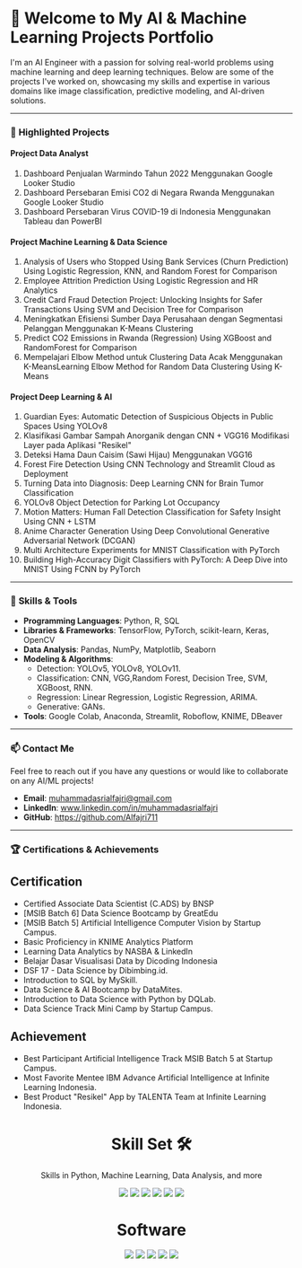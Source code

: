 # 👋 **Welcome to My AI & Machine Learning Projects Portfolio**

I'm an AI Engineer with a passion for solving real-world problems using machine learning and deep learning techniques. Below are some of the projects I've worked on, showcasing my skills and expertise in various domains like image classification, predictive modeling, and AI-driven solutions.

---

### 🚀 **Highlighted Projects**

#### Project Data Analyst
1. Dashboard Penjualan Warmindo Tahun 2022 Menggunakan Google Looker Studio
2. Dashboard Persebaran Emisi CO2 di Negara Rwanda Menggunakan Google Looker Studio
3. Dashboard Persebaran Virus COVID-19 di Indonesia Menggunakan Tableau dan PowerBI

#### Project Machine Learning & Data Science
1. Analysis of Users who Stopped Using Bank Services (Churn Prediction) Using Logistic Regression, KNN, and Random Forest for Comparison
2. Employee Attrition Prediction Using Logistic Regression and HR Analytics
3. Credit Card Fraud Detection Project: Unlocking Insights for Safer Transactions Using SVM and Decision Tree for Comparison
4. Meningkatkan Efisiensi Sumber Daya Perusahaan dengan Segmentasi Pelanggan Menggunakan K-Means Clustering
5. Predict CO2 Emissions in Rwanda (Regression) Using XGBoost and RandomForest for Comparison
6. Mempelajari Elbow Method untuk Clustering Data Acak Menggunakan K-MeansLearning Elbow Method for Random Data Clustering Using K-Means

#### Project Deep Learning & AI 
1. Guardian Eyes: Automatic Detection of Suspicious Objects in Public Spaces Using YOLOv8
2. Klasifikasi Gambar Sampah Anorganik dengan CNN + VGG16 Modifikasi Layer pada Aplikasi "Resikel"
3. Deteksi Hama Daun Caisim (Sawi Hijau) Menggunakan VGG16
4. Forest Fire Detection Using CNN Technology and Streamlit Cloud as Deployment
5. Turning Data into Diagnosis: Deep Learning CNN for Brain Tumor Classification
6. YOLOv8 Object Detection for Parking Lot Occupancy
7. Motion Matters: Human Fall Detection Classification for Safety Insight Using CNN + LSTM
8. Anime Character Generation Using Deep Convolutional Generative Adversarial Network (DCGAN)
9. Multi Architecture Experiments for MNIST Classification with PyTorch
10. Building High-Accuracy Digit Classifiers with PyTorch: A Deep Dive into MNIST Using FCNN by PyTorch

---

### 🌟 **Skills & Tools**

- **Programming Languages**: Python, R, SQL
- **Libraries & Frameworks**: TensorFlow, PyTorch, scikit-learn, Keras, OpenCV
- **Data Analysis**: Pandas, NumPy, Matplotlib, Seaborn
- **Modeling & Algorithms**:
  - Detection: YOLOv5, YOLOv8, YOLOv11.
  - Classification: CNN, VGG,Random Forest, Decision Tree, SVM, XGBoost, RNN.
  - Regression: Linear Regression, Logistic Regression, ARIMA.
  - Generative: GANs.
- **Tools**: Google Colab, Anaconda, Streamlit, Roboflow, KNIME, DBeaver

---

### 📫 **Contact Me**
Feel free to reach out if you have any questions or would like to collaborate on any AI/ML projects!

- **Email**: muhammadasrialfajri@gmail.com
- **LinkedIn**: www.linkedin.com/in/muhammadasrialfajri
- **GitHub**: https://github.com/Alfajri711

---

### 🏆 **Certifications & Achievements**
## Certification
- Certified Associate Data Scientist (C.ADS) by BNSP 
- [MSIB Batch 6] Data Science Bootcamp by GreatEdu 
- [MSIB Batch 5] Artificial Intelligence Computer Vision by Startup Campus. 
- Basic Proficiency in KNIME Analytics Platform
- Learning Data Analytics by NASBA & LinkedIn
- Belajar Dasar Visualisasi Data by Dicoding Indonesia 
- DSF 17 - Data Science by Dibimbing.id. 
- Introduction to SQL by MySkill. 
- Data Science & AI Bootcamp by DataMites. 
- Introduction to Data Science with Python by DQLab. 
- Data Science Track Mini Camp by Startup Campus. 

## Achievement
- Best Participant Artificial Intelligence Track MSIB Batch 5 at Startup Campus.
- Most Favorite Mentee IBM Advance Artificial Intelligence at Infinite Learning Indonesia.
- Best Product "Resikel" App by TALENTA Team at Infinite Learning Indonesia.

<h1 align="center"> Skill Set 🛠</h1>
<p align="center"> Skills in Python, Machine Learning, Data Analysis, and more</p>

<div align="center">

<img src="https://img.shields.io/badge/Python-3670A0?style=for-the-badge&logo=python&logoColor=ffdd54">
<img src="https://img.shields.io/badge/Machine%20Learning-0696D7?style=for-the-badge&logo=tensorflow&logoColor=white">
<img src="https://img.shields.io/badge/Data%20Analysis%20and%20Statistics-4A90E2?style=for-the-badge&logo=scipy&logoColor=white">
<img src="https://img.shields.io/badge/Data%20Visualization-6AB7FF?style=for-the-badge&logo=tableau&logoColor=white">
<img src="https://img.shields.io/badge/SQL-4479A1?style=for-the-badge&logo=mysql&logoColor=white">
<img src="https://img.shields.io/badge/Microsoft%20Office-D83B01?style=for-the-badge&logo=microsoftoffice&logoColor=white">

</div>

<h1 align="center"> Software </h1>

<div align="center">

<img src="https://img.shields.io/badge/Google%20Colab-F9AB00?style=for-the-badge&logo=googlecolab&logoColor=white">
<img src="https://img.shields.io/badge/DBeaver%20(MySQL)-372923?style=for-the-badge&logo=dbeaver&logoColor=white">
<img src="https://img.shields.io/badge/Google%20Looker%20Studio-4285F4?style=for-the-badge&logo=googleanalytics&logoColor=white">
<img src="https://img.shields.io/badge/KNIME-FDDA0D?style=for-the-badge&logo=knime&logoColor=black">
<img src="https://img.shields.io/badge/Streamlit-FF4B4B?style=for-the-badge&logo=streamlit&logoColor=white">

</div>
